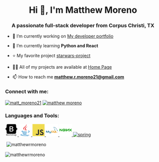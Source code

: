 <h1 align="center">Hi 👋, I'm Matthew Moreno</h1>
<h3 align="center">A passionate full-stack developer from Corpus Christi, TX</h3>

- 🔭 I’m currently working on [My developer portfolio](https://github.com/MatthewRMoreno/my-portfolio)

- 🌱 I’m currently learning **Python and React**

- ⭐️ My favorite project [starwars-project](https://github.com/MatthewRMoreno/Code-Up-Practice/tree/main/Star%20Wars%20Project)

- 👨‍💻 All of my projects are available at [Home Page](https://github.com/MatthewRMoreno)

- 📫 How to reach me **matthew.r.moreno21@gmail.com**

<h3 align="left">Connect with me:</h3>
<p align="left">
<a href="https://twitter.com/matt_moreno21" target="blank"><img align="center" src="https://raw.githubusercontent.com/rahuldkjain/github-profile-readme-generator/master/src/images/icons/Social/twitter.svg" alt="matt_moreno21" height="30" width="40" /></a>
<a href="https://www.linkedin.com/in/matthewmoreno2100/" target="blank"><img align="center" src="https://raw.githubusercontent.com/rahuldkjain/github-profile-readme-generator/master/src/images/icons/Social/linked-in-alt.svg" alt="matthew moreno" height="30" width="40" /></a>
</p>

<h3 align="left">Languages and Tools:</h3>
<p align="left"> <a href="https://getbootstrap.com" target="_blank" rel="noreferrer"> <img src="https://raw.githubusercontent.com/devicons/devicon/master/icons/bootstrap/bootstrap-plain-wordmark.svg" alt="bootstrap" width="40" height="40"/> </a> <a href="https://www.java.com" target="_blank" rel="noreferrer"> <img src="https://raw.githubusercontent.com/devicons/devicon/master/icons/java/java-original.svg" alt="java" width="40" height="40"/> </a> <a href="https://developer.mozilla.org/en-US/docs/Web/JavaScript" target="_blank" rel="noreferrer"> <img src="https://raw.githubusercontent.com/devicons/devicon/master/icons/javascript/javascript-original.svg" alt="javascript" width="40" height="40"/> </a> <a href="https://www.mysql.com/" target="_blank" rel="noreferrer"> <img src="https://raw.githubusercontent.com/devicons/devicon/master/icons/mysql/mysql-original-wordmark.svg" alt="mysql" width="40" height="40"/> </a> <a href="https://www.nginx.com" target="_blank" rel="noreferrer"> <img src="https://raw.githubusercontent.com/devicons/devicon/master/icons/nginx/nginx-original.svg" alt="nginx" width="40" height="40"/> </a> <a href="https://spring.io/" target="_blank" rel="noreferrer"> <img src="https://www.vectorlogo.zone/logos/springio/springio-icon.svg" alt="spring" width="40" height="40"/> </a> </p>

<p>&nbsp;<img align="center" src="https://github-readme-stats.vercel.app/api?username=matthewrmoreno&show_icons=true&locale=en" alt="matthewrmoreno" /></p>

<p><img align="center" src="https://github-readme-streak-stats.herokuapp.com/?user=matthewrmoreno&" alt="matthewrmoreno" /></p>
<!--
- 😄 Pronouns: ...
- ⚡ Fun fact: ...
-->

